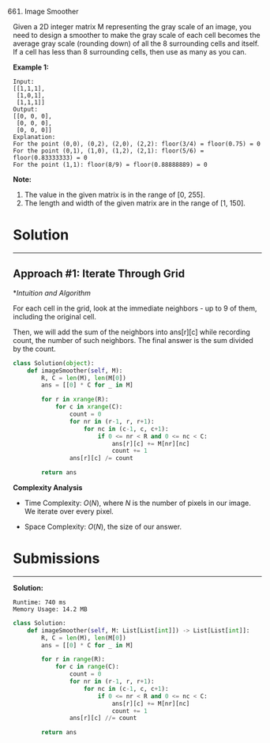 661. Image Smoother

Given a 2D integer matrix M representing the gray scale of an image, you need to design a smoother to make the gray scale of each cell becomes the average gray scale (rounding down) of all the 8 surrounding cells and itself. If a cell has less than 8 surrounding cells, then use as many as you can.

**Example 1:**
```
Input:
[[1,1,1],
 [1,0,1],
 [1,1,1]]
Output:
[[0, 0, 0],
 [0, 0, 0],
 [0, 0, 0]]
Explanation:
For the point (0,0), (0,2), (2,0), (2,2): floor(3/4) = floor(0.75) = 0
For the point (0,1), (1,0), (1,2), (2,1): floor(5/6) = floor(0.83333333) = 0
For the point (1,1): floor(8/9) = floor(0.88888889) = 0
```
**Note:**

1. The value in the given matrix is in the range of [0, 255].
1. The length and width of the given matrix are in the range of [1, 150].

# Solution
---
## Approach #1: Iterate Through Grid
**Intuition and Algorithm*

For each cell in the grid, look at the immediate neighbors - up to 9 of them, including the original cell.

Then, we will add the sum of the neighbors into ans[r][c] while recording count, the number of such neighbors. The final answer is the sum divided by the count.

```python
class Solution(object):
    def imageSmoother(self, M):
        R, C = len(M), len(M[0])
        ans = [[0] * C for _ in M]

        for r in xrange(R):
            for c in xrange(C):
                count = 0
                for nr in (r-1, r, r+1):
                    for nc in (c-1, c, c+1):
                        if 0 <= nr < R and 0 <= nc < C:
                            ans[r][c] += M[nr][nc]
                            count += 1
                ans[r][c] /= count

        return ans
```

**Complexity Analysis**

* Time Complexity: $O(N)$, where $N$ is the number of pixels in our image. We iterate over every pixel.

* Space Complexity: $O(N)$, the size of our answer.

# Submissions
---
**Solution:**
```
Runtime: 740 ms
Memory Usage: 14.2 MB
```
```python
class Solution:
    def imageSmoother(self, M: List[List[int]]) -> List[List[int]]:
        R, C = len(M), len(M[0])
        ans = [[0] * C for _ in M]

        for r in range(R):
            for c in range(C):
                count = 0
                for nr in (r-1, r, r+1):
                    for nc in (c-1, c, c+1):
                        if 0 <= nr < R and 0 <= nc < C:
                            ans[r][c] += M[nr][nc]
                            count += 1
                ans[r][c] //= count

        return ans
```
